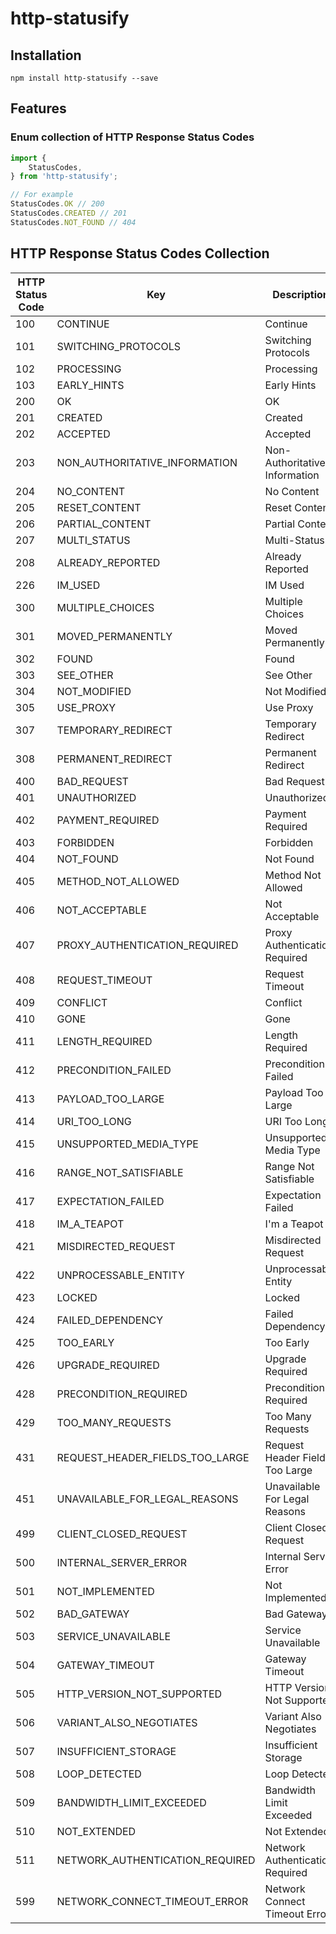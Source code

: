 # http-statusify

## Installation

```console
npm install http-statusify --save
```

## Features

### Enum collection of HTTP Response Status Codes

```javascript
import {
	StatusCodes,
} from 'http-statusify';

// For example
StatusCodes.OK // 200
StatusCodes.CREATED // 201
StatusCodes.NOT_FOUND // 404
```

## HTTP Response Status Codes Collection

<!-- HTTP_RESPONSE_STATUS_CODES_MARKDOWN_TABLE:START -->
| HTTP Status Code | Key                             | Description                     |
| ---------------- | ------------------------------- | ------------------------------- |
| 100              | CONTINUE                        | Continue                        |
| 101              | SWITCHING_PROTOCOLS             | Switching Protocols             |
| 102              | PROCESSING                      | Processing                      |
| 103              | EARLY_HINTS                     | Early Hints                     |
| 200              | OK                              | OK                              |
| 201              | CREATED                         | Created                         |
| 202              | ACCEPTED                        | Accepted                        |
| 203              | NON_AUTHORITATIVE_INFORMATION   | Non-Authoritative Information   |
| 204              | NO_CONTENT                      | No Content                      |
| 205              | RESET_CONTENT                   | Reset Content                   |
| 206              | PARTIAL_CONTENT                 | Partial Content                 |
| 207              | MULTI_STATUS                    | Multi-Status                    |
| 208              | ALREADY_REPORTED                | Already Reported                |
| 226              | IM_USED                         | IM Used                         |
| 300              | MULTIPLE_CHOICES                | Multiple Choices                |
| 301              | MOVED_PERMANENTLY               | Moved Permanently               |
| 302              | FOUND                           | Found                           |
| 303              | SEE_OTHER                       | See Other                       |
| 304              | NOT_MODIFIED                    | Not Modified                    |
| 305              | USE_PROXY                       | Use Proxy                       |
| 307              | TEMPORARY_REDIRECT              | Temporary Redirect              |
| 308              | PERMANENT_REDIRECT              | Permanent Redirect              |
| 400              | BAD_REQUEST                     | Bad Request                     |
| 401              | UNAUTHORIZED                    | Unauthorized                    |
| 402              | PAYMENT_REQUIRED                | Payment Required                |
| 403              | FORBIDDEN                       | Forbidden                       |
| 404              | NOT_FOUND                       | Not Found                       |
| 405              | METHOD_NOT_ALLOWED              | Method Not Allowed              |
| 406              | NOT_ACCEPTABLE                  | Not Acceptable                  |
| 407              | PROXY_AUTHENTICATION_REQUIRED   | Proxy Authentication Required   |
| 408              | REQUEST_TIMEOUT                 | Request Timeout                 |
| 409              | CONFLICT                        | Conflict                        |
| 410              | GONE                            | Gone                            |
| 411              | LENGTH_REQUIRED                 | Length Required                 |
| 412              | PRECONDITION_FAILED             | Precondition Failed             |
| 413              | PAYLOAD_TOO_LARGE               | Payload Too Large               |
| 414              | URI_TOO_LONG                    | URI Too Long                    |
| 415              | UNSUPPORTED_MEDIA_TYPE          | Unsupported Media Type          |
| 416              | RANGE_NOT_SATISFIABLE           | Range Not Satisfiable           |
| 417              | EXPECTATION_FAILED              | Expectation Failed              |
| 418              | IM_A_TEAPOT                     | I'm a Teapot                    |
| 421              | MISDIRECTED_REQUEST             | Misdirected Request             |
| 422              | UNPROCESSABLE_ENTITY            | Unprocessable Entity            |
| 423              | LOCKED                          | Locked                          |
| 424              | FAILED_DEPENDENCY               | Failed Dependency               |
| 425              | TOO_EARLY                       | Too Early                       |
| 426              | UPGRADE_REQUIRED                | Upgrade Required                |
| 428              | PRECONDITION_REQUIRED           | Precondition Required           |
| 429              | TOO_MANY_REQUESTS               | Too Many Requests               |
| 431              | REQUEST_HEADER_FIELDS_TOO_LARGE | Request Header Fields Too Large |
| 451              | UNAVAILABLE_FOR_LEGAL_REASONS   | Unavailable For Legal Reasons   |
| 499              | CLIENT_CLOSED_REQUEST           | Client Closed Request           |
| 500              | INTERNAL_SERVER_ERROR           | Internal Server Error           |
| 501              | NOT_IMPLEMENTED                 | Not Implemented                 |
| 502              | BAD_GATEWAY                     | Bad Gateway                     |
| 503              | SERVICE_UNAVAILABLE             | Service Unavailable             |
| 504              | GATEWAY_TIMEOUT                 | Gateway Timeout                 |
| 505              | HTTP_VERSION_NOT_SUPPORTED      | HTTP Version Not Supported      |
| 506              | VARIANT_ALSO_NEGOTIATES         | Variant Also Negotiates         |
| 507              | INSUFFICIENT_STORAGE            | Insufficient Storage            |
| 508              | LOOP_DETECTED                   | Loop Detected                   |
| 509              | BANDWIDTH_LIMIT_EXCEEDED        | Bandwidth Limit Exceeded        |
| 510              | NOT_EXTENDED                    | Not Extended                    |
| 511              | NETWORK_AUTHENTICATION_REQUIRED | Network Authentication Required |
| 599              | NETWORK_CONNECT_TIMEOUT_ERROR   | Network Connect Timeout Error   |
<!-- HTTP_RESPONSE_STATUS_CODES_MARKDOWN_TABLE:END -->
